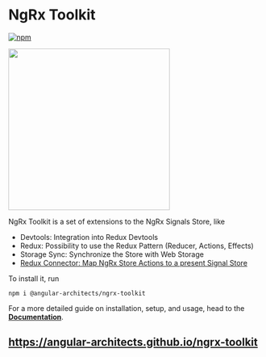 # NgRx Toolkit

[![npm](https://img.shields.io/npm/v/%40angular-architects%2Fngrx-toolkit.svg)](https://www.npmjs.com/package/%40angular-architects%2Fngrx-toolkit)

<a href="https://angular-architects.github.io/ngrx-toolkit/"><img src="https://raw.githubusercontent.com/angular-architects/ngrx-toolkit/main/logo.png" width="320" style="text-align: center" /></a>

NgRx Toolkit is a set of extensions to the NgRx Signals Store, like

- Devtools: Integration into Redux Devtools
- Redux: Possibility to use the Redux Pattern (Reducer, Actions, Effects)
- Storage Sync: Synchronize the Store with Web Storage
- [Redux Connector: Map NgRx Store Actions to a present Signal Store](libs/ngrx-toolkit/redux-connector/docs/README.md)

To install it, run

```shell
npm i @angular-architects/ngrx-toolkit
```

For a more detailed guide on installation, setup, and usage, head to the [**Documentation**](https://angular-architects.github.io/ngrx-toolkit/).

## https://angular-architects.github.io/ngrx-toolkit
